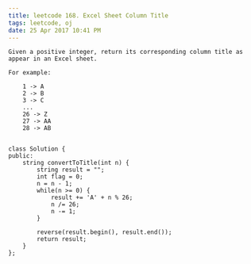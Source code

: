 ```yaml
---
title: leetcode 168. Excel Sheet Column Title
tags: leetcode, oj
date: 25 Apr 2017 10:41 PM
---
```

	Given a positive integer, return its corresponding column title as appear in an Excel sheet.
	
	For example:
	
	    1 -> A
	    2 -> B
	    3 -> C
	    ...
	    26 -> Z
	    27 -> AA
	    28 -> AB 


	class Solution {
	public:
	    string convertToTitle(int n) {
	        string result = "";
	        int flag = 0;
	        n = n - 1;
	        while(n >= 0) {
	            result += 'A' + n % 26;
	            n /= 26;
	            n -= 1;
	        }
	
	        reverse(result.begin(), result.end());
	        return result; 
	    }
	};